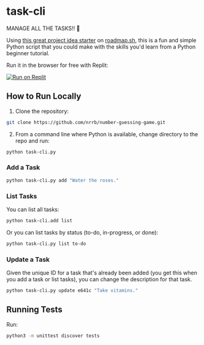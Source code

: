 # task-cli

MANAGE ALL THE TASKS!! 📑

Using [this great project idea starter](https://roadmap.sh/projects/task-tracker) on [roadmap.sh](https://roadmap.sh), this is a fun and simple Python script that you could make with the skills you'd learn from a Python beginner tutorial. 

Run it in the browser for free with Replit:

[![Run on Replit](https://replit.com/badge/github/nrrb/task-cli)](https://replit.com/github/nrrb/task-cli)


## How to Run Locally

1. Clone the repository:

```bash
git clone https://github.com/nrrb/number-guessing-game.git
```

2. From a command line where Python is available, change directory to the repo and run:

```bash
python task-cli.py
```

### Add a Task

```bash
python task-cli.py add "Water the roses."
```

### List Tasks

You can list all tasks:

```bash
python task-cli.add list
```

Or you can list tasks by status (to-do, in-progress, or done):

```bash
python task-cli.py list to-do
```

### Update a Task

Given the unique ID for a task that's already been added (you get this when you add a task or list tasks), you can change the description for that task.

```bash
python task-cli.py update e641c "Take vitamins."
```

## Running Tests

Run:

```bash
python3 -m unittest discover tests
```
